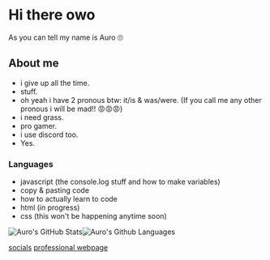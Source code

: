 # Hi there owo

As you can tell my name is Auro 🙄

## About me

- i give up all the time.
- stuff.
- oh yeah i have 2 pronous btw: it/is & was/were. (If you call me any other pronous i will be mad!! 😡😡😡)
- i need grass.
- pro gamer.
- i use discord too.
- Yes.

### Languages
- javascript (the console.log stuff and how to make variables)
- copy & pasting code
- how to actually learn to code
- html (in progress)
- css (this won't be happening anytime soon)

![Auro's GitHub Stats](https://github-readme-stats.vercel.app/api?username=Aurolytical&show_icons=true&theme=tokyonight)![Auro's Github Languages](https://github-readme-stats.vercel.app/api/top-langs/?username=Aurolytical&theme=tokyonight)

[socials](https://bio.link/Aurolytical/)
[professional webpage](https://aurolytical.github.io/)
